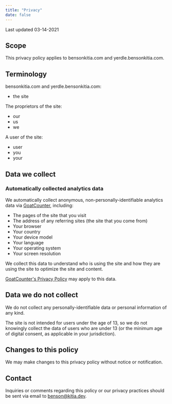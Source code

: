 ```yaml
---
title: "Privacy"
date: false
---
```


Last updated 03-14-2021

## Scope

This privacy policy applies to bensonkitia.com and yerdle.bensonkitia.com.

## Terminology

bensonkitia.com and yerdle.bensonkitia.com:

- the site

The proprietors of the site:

- our
- us
- we

A user of the site:

- user
- you
- your

## Data we collect

### Automatically collected analytics data

We automatically collect anonymous, non-personally-identifiable analytics data via [GoatCounter](https://www.goatcounter.com/), including:

- The pages of the site that you visit
- The address of any referring sites (the site that you come from)
- Your browser
- Your country
- Your device model
- Your language
- Your operating system
- Your screen resolution

We collect this data to understand who is using the site and how they are using the site to optimize the site and content.

[GoatCounter's Privacy Policy](https://www.goatcounter.com/help/privacy) may apply to this data.

## Data we do not collect

We do not collect any personally-identifiable data or personal information of any kind.

The site is not intended for users under the age of 13, so we do not knowingly collect the data of users who are under 13 (or the minimum age of digital consent, as applicable in your jurisdiction).

## Changes to this policy

We may make changes to this privacy policy without notice or notification.

## Contact

Inquiries or comments regarding this policy or our privacy practices should be sent via email to benson@kitia.dev.
